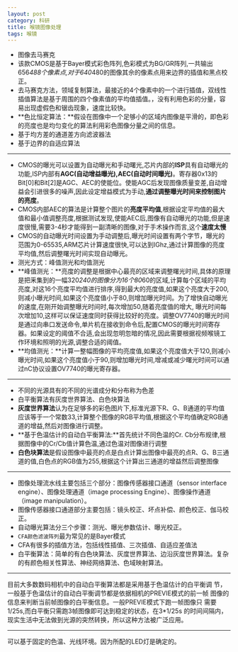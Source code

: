 ```yaml
---
layout: post
category: 科研
title: 喉镜图像处理
tags: 喉镜
---
```




- 图像去马赛克
- 该款CMOS是基于Bayer模式彩色阵列,色彩模式为BG/GR阵列,一共输出656*488个像素点,对于640*480的图像其佘的像素点用来边界的插值和黑点校正。
- 去马赛克方法，领域复制算法，最接近的4个像素中的一个进行插值，双线性插值算法是基于周围的四个像素值的平均值插值。，没有利用色彩的分量，容易出现虚假色和锯齿现象，速度比较快。
- **色比恒定算法：**假设在图像中一个足够小的区域内图像是平滑的，即色彩的亮度也是均匀变化的算法利用彩色图像分量之间的信息。
- 基于均方差的通道差方向滤波器法
- 基于边界的自适应算法


----
- CMOS的曝光可以设置为自动曝光和手动曙光,芯片内部的**ISP**具有自动曝光的功能,ISP内部有**AGC(自动增益曝光),AEC(自动时间曝光)**。寄存器0x13的Bit[0]和Bit[2]是AGC、AEC的使能位。使能AGC后发现图像质量变差,自动增益会引进很多的噪声,因此设定增益模式为手动,**通过调整曝光时间来控制图片的亮度**。
- CMOS内部AEC的算法是计算整个图片的**亮度平均值**,根据设定平均值的最大值和最小值调整亮度,根据测试发现,使能AEC后,图像有自动曝光的功能,但是速度很慢,需要3-4秒才能得到一副清晰的图像,对于手术操作而言,这个**速度太慢**
- CMOS的自动曝光时间设置为手动调整后,曝光时间设置有两个字节，曝光的范围为0-65535,ARM芯片计算速度很快,可以达到IGhz,通过计算图像的亮度平均值,然后调整曙光时间实现自动曝光。
- 测光方式：峰值测光和均值测光
- **峰值测光：**亮度的调整是根据中心最亮的区域来调整曙光时间,具体的原理是把釆集到的一幅320*240的图像分为16个80*60的区域,计算每个区域的平均亮度,对这16个亮度平均值进行排序,得到最大的亮度值,如果这个亮度大于200,则减小曝光时间,如果这个亮度值小于80,则增加曝光时间。为了增快自动曝光的速度,在刚开始调整曝光时间时,每次增加50,随着亮度值的增大,
曝光时间每次增加10,这样可以保证速度同时获得比较好的亮度。调整OV7740的曝光时间是通过向串口发送命令,单片机在接收到命令后,配置CMOS的曝光时间寄存器。如果设定的阈值不合适,会出现忽明忽暗的情况,因此需要根据视频喉镜工作环境和照明的光源,调整合适的阈值。
- **均值测光：**计算一整幅图像的平均亮度值,如果这个亮度值大于120,则减小曝光时间,如果这个亮度值小于90,则增加曝光时间,增减或减少曙光时间可以通过nC协议设置OV7740的曝光寄存器。

-----
- 不同的光源具有的不同的光谱成分和分布称为色差
- 白平衡算法有灰度世界算法、白色块算法
- **灰度世界算法**认为在足够多的彩色图片下,标准光源下R、G、B通道的平均值应该等于一个常数33,计算整个图像的RGB平均值,根据这个平均值确定RGB通道的增益,然后对图像进行调整。
- **基于色温估计的自动白平衡算法:**首先统计不同色温的Cr. Cb分布规律,根据图像中的Cr/Cb值计算色温,通过色温对图像进行调整
- **白色块算法**是假设图像中最亮的点是白点计算出图像中最亮的点R、G、B三通道的值,白色点的RGB值为255,根据这个计算出三通道的增益然后调整图像

------
- 图像处理流水线主要包括三个部分：图像传感器接口通道（sensor interface engine）、图像处理通道（image processing Engine）、图像操作通道（image manipulation）。
- 图像传感器接口通道部分主要包括：镜头校正、坏点补偿、颜色校正、伽马校正。
- 自动曝光算法分三个步骤：测光、曝光参数估计、曝光校正。
- `CFA颜色滤波阵列`最为常见的是Bayer模式
- CFA有很多的插值方法，包括线性插值、三次插值、自适应差值法
- 白平衡算法：简单的有白色块算法、灰度世界算法、边沿灰度世界算法。复杂的有颜色相关性算法、神经网络算法、色域映射算法。

-----

目前大多数数码相机中的自动白平衡算法都是采用基于色温估计的白平衡调
节，一般基于色温估计的自动白平衡调节都是依据相机的PREVIE模式的前一帧
图像的信息来判断当前帧图像的白平衡信息。一般PREVIE模式下跑一帧图像只
需要1/25s,而白平衡只需跑3帧图像即可达到稳定的状态，在3*1/25s 
的时间间隔内，现实生活中无法做到光源的突然转换，所以这种方法被广泛应用。

------

可以基于固定的色温、光线环境。因为所配的LED灯是确定的。





